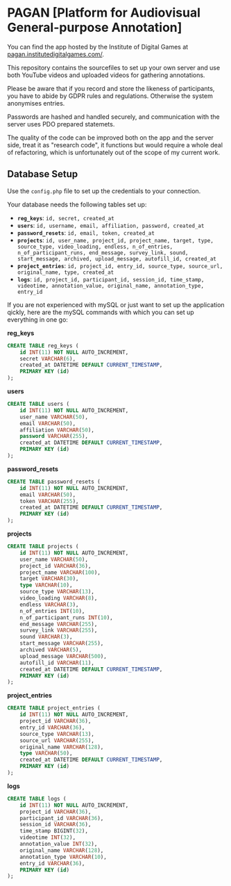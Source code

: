 # PAGAN [Platform for Audiovisual General-purpose Annotation]

You can find the app hosted by the Institute of Digital Games at [pagan.institutedigitalgames.com/](http://pagan.institutedigitalgames.com/).

This repository contains the sourcefiles to set up your own server and use both YouTube videos and uploaded videos for gathering annotations.

Please be aware that if you record and store the likeness of participants, you have to abide by GDPR rules and regulations. Otherwise the system anonymises entries.

Passwords are hashed and handled securely, and communication with the server uses PDO prepared statemets.

The quality of the code can be improved both on the app and the server side, treat it as "research code", it functions but would require a whole deal of refactoring, which is unfortunately out of the scope of my current work.

## Database Setup
Use the `config.php` file to set up the credentials to your connection.

Your database needs the following tables set up:
* **`reg_keys`**: `id, secret, created_at`
* **`users`**: `id, username, email, affiliation, password, created_at`
* **`password_resets`**: `id, email, token, created_at`
* **`projects`**: `id, user_name, project_id, project_name, target, type, source_type, video_loading, endless, n_of_entries, n_of_participant_runs, end_message, survey_link, sound, start_message, archived, upload_message, autofill_id, created_at`
* **`project_entries`**: `id, project_id, entry_id, source_type, source_url, original_name, type, created_at`
* **`logs`**: `id, project_id, participant_id, session_id, time_stamp, videotime, annotation_value, original_name, annotation_type, entry_id`

If you are not experienced with mySQL or just want to set up the application qickly, here are the mySQL commands with which you can set up everything in one go:

**reg_keys**
```sql
CREATE TABLE reg_keys (
	id INT(11) NOT NULL AUTO_INCREMENT,
	secret VARCHAR(6),
    created_at DATETIME DEFAULT CURRENT_TIMESTAMP,
   	PRIMARY KEY (id)
);
```

**users**
```sql
CREATE TABLE users (
	id INT(11) NOT NULL AUTO_INCREMENT,
    user_name VARCHAR(50),
    email VARCHAR(50),
    affiliation VARCHAR(50),
    password VARCHAR(255),
    created_at DATETIME DEFAULT CURRENT_TIMESTAMP,
   	PRIMARY KEY (id)
);
```

**password_resets**
```sql
CREATE TABLE password_resets (
	id INT(11) NOT NULL AUTO_INCREMENT,
	email VARCHAR(50),
	token VARCHAR(255),
    created_at DATETIME DEFAULT CURRENT_TIMESTAMP,
   	PRIMARY KEY (id)
);
```

**projects**
```sql
CREATE TABLE projects (
    id INT(11) NOT NULL AUTO_INCREMENT,
    user_name VARCHAR(50),
    project_id VARCHAR(36),
    project_name VARCHAR(100),
    target VARCHAR(30),
    type VARCHAR(10),
    source_type VARCHAR(13),
    video_loading VARCHAR(8),
    endless VARCHAR(3),
    n_of_entries INT(10),
    n_of_participant_runs INT(10),
    end_message VARCHAR(255),
    survey_link VARCHAR(255),
    sound VARCHAR(3),
	start_message VARCHAR(255),
	archived VARCHAR(5),
	upload_message VARCHAR(500),
	autofill_id VARCHAR(11),
    created_at DATETIME DEFAULT CURRENT_TIMESTAMP,
   	PRIMARY KEY (id)
);
```

**project_entries**
```sql
CREATE TABLE project_entries (
    id INT(11) NOT NULL AUTO_INCREMENT,
    project_id VARCHAR(36),
    entry_id VARCHAR(36),
    source_type VARCHAR(13),
    source_url VARCHAR(255),
    original_name VARCHAR(128),
    type VARCHAR(50),
    created_at DATETIME DEFAULT CURRENT_TIMESTAMP,
   	PRIMARY KEY (id)
);
```

**logs**
```sql
CREATE TABLE logs (
    id INT(11) NOT NULL AUTO_INCREMENT,
    project_id VARCHAR(36),
    participant_id VARCHAR(36),
    session_id VARCHAR(36),
    time_stamp BIGINT(32),
    videotime INT(32),
    annotation_value INT(32),
    original_name VARCHAR(128),
    annotation_type VARCHAR(10),
    entry_id VARCHAR(36),
   	PRIMARY KEY (id)
);
```
